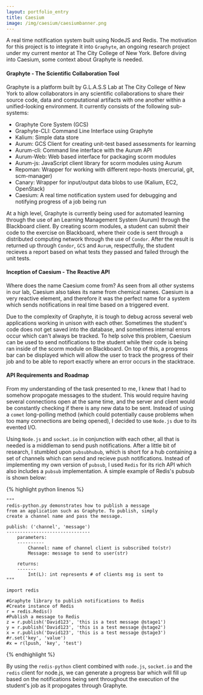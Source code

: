 ```yaml
---
layout: portfolio_entry
title: Caesium
image: /img/caesium/caesiumbanner.png
---
```


A real time notification system built using NodeJS and Redis. The motivation for this project is to integrate it into `Graphyte`, an ongoing research project under my current mentor at The City College of New York. Before diving into Caesium, some context about Graphyte is needed.

#### Graphyte - The Scientific Collaboration Tool

Graphyte is a platform built by G.L.A.S.S Lab at The City College of New York to allow collaborators in any scientific collaborations to share their source code, data and computational artifacts with one another within a unified-looking environment. It currently consists of the following sub-systems:

* Graphyte Core System (GCS)
* Graphyte-CLI: Command Line Interface using Graphyte
* Kalium: Simple data store 
* Aurum: GCS Client for creating unit-test based assessments for learning
* Aurum-cli: Command line interface with the Aurum API
* Aurum-Web: Web based interface for packaging scorm modules
* Aurum-js: JavaScript client library for scorm modules using Aurum
* Repoman: Wrapper for working with different repo-hosts (mercurial, git, scm-manager)
* Canary: Wrapper for input/output data blobs to use (Kalium, EC2, OpenStack)
* Caesium: A real time notification system used for debugging and notifying progress of a job being run

At a high level, Graphyte is currently being used for automated learning through the use of an Learning Management System (Aurum) through the Blackboard client. By creating scorm modules, a student can submit their code to the exercise on Blackboard, where their code is sent through a distributed computing network through the use of `Condor`. After the result is returned up through `Condor`, `GCS` and `Aurum`, respectfully, the student recieves a report based on what tests they passed and failed through the unit tests.

#### Inception of Caesium - The Reactive API

Where does the name Caesium come from? As seen from all other systems in our lab, Caesium also takes its name from chemical names. Caesium is a very reactive element, and therefore it was the perfect name for a system which sends notifications in real time based on a triggered event. 

Due to the complexity of Graphyte, it is tough to debug across several web applications working in unison with each other. Sometimes the student's code does not get saved into the database, and sometimes internal errors occur which can't always be tracked. To help solve this problem, Caesium can be used to send notifications to the student while their code is being ran inside of the scorm module on Blackboard. On top of this, a progress bar can be displayed which will allow the user to track the progress of their job and to be able to report exactly where an error occurs in the stacktrace. 

#### API Requirements and Roadmap

From my understanding of the task presented to me, I knew that I had to somehow propogate messages to the student. This would require having several connections open at the same time, and the server and client would be constantly checking if there is any new data to be sent. Instead of using a `comet` long-polling method (which could potentially cause problems when too many connections are being opened), I decided to use `Node.js` due to its evented I/O. 

Using `Node.js` and `socket.io` in conjunction with each other, all that is needed is a middleman to send push notifications. After a little bit of research, I stumbled upon `pubsubhubub`, which is short for a hub containing a set of channels which can send and recieve push notifications. Instead of implementing my own version of `pubsub`, I used `Redis` for its rich API which also includes a `pubsub` implementation. A simple example of Redis's pubsub is shown below: 

{% highlight python linenos %}

    """
    redis-python.py demonstrates how to publish a message
    from an application such as Graphyte. To publish, simply
    create a channel name and pass the message. 

    publish: ('channel', 'message')
    -------------------------------
        parameters:
        ----------
            Channel: name of channel client is subscribed to(str)
            Message: message to send to user(str)

        returns:
        -------
            Int(L): int represents # of clients msg is sent to
    """

    import redis

    #Graphyte library to publish notifications to Redis
    #Create instance of Redis
    r = redis.Redis()
    #Publish a message to Redis
    z = r.publish('David123', 'this is a test message @stage1')
    y = r.publish('David123', 'this is a test message @stage2')
    x = r.publish('David123', 'this is a test message @stage3')
    #r.set('key', 'value')
    #x = r(lpush, 'key', 'test')

{% endhighlight %}

By using the `redis-python` client combined with `node.js`, `socket.io` and the `redis` client for node.js, we can generate a progress bar which will fill up based on the notifications being sent throughout the execution of the student's job as it propogates through Graphyte. 







